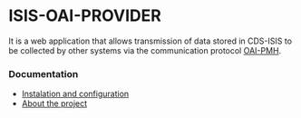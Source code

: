 ISIS-OAI-PROVIDER
=================

It is a web application that allows transmission of data stored in CDS-ISIS to be collected by other systems via the communication protocol [OAI-PMH](http://www.openarchives.org/ "Open Archives Initiative").


### Documentation


* [Instalation and configuration](http://wiki.bireme.org/en/index.php/Installing_isis-oai-provider "Instalation and configuration")
* [About the project ](http://wiki.bireme.org/en/index.php/Isis-oai-provider "About the project")






